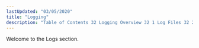 ```yaml
---
lastUpdated: "03/05/2020"
title: "Logging"
description: "Table of Contents 32 Logging Overview 32 1 Log Files 32 2 Logging Configuration 33 Log Monitoring 34 Rotating Logs ec rotate 34 1 ec rotate conf File 35 Log Formats 35 1 acctlog 35 2 adaptive Log 35 3 bouncelog 35 4 fbllog 35 5 httplog 35 6 importlog..."
---
```


Welcome to the Logs section. 
